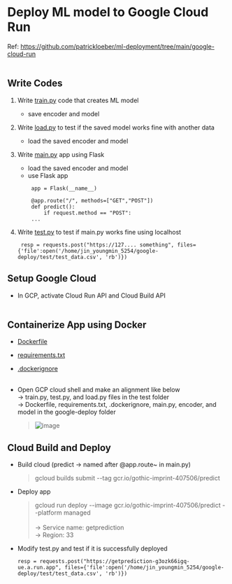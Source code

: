 # Deploy ML model to Google Cloud Run
Ref: https://github.com/patrickloeber/ml-deployment/tree/main/google-cloud-run 
<br/><br/>

## Write Codes
1. Write [train.py](https://github.com/youngmin-jin/practice/blob/main/deploy_ml_model_to_cloud_run/test/train.py, "train.py") code that creates ML model
   - save encoder and model

2. Write [load.py](https://github.com/youngmin-jin/practice/blob/main/deploy_ml_model_to_cloud_run/test/test.py](https://github.com/youngmin-jin/practice/blob/main/deploy_ml_model_to_cloud_run/test/load.py)https://github.com/youngmin-jin/practice/blob/main/deploy_ml_model_to_cloud_run/test/load.py, "load.py") to test if the saved model works fine with another data
   - load the saved encoder and model

3. Write [main.py](https://github.com/youngmin-jin/practice/blob/main/deploy_ml_model_to_cloud_run/main.py, "main.py") app using Flask
   - load the saved encoder and model
   - use Flask app
     ```
      app = Flask(__name__)
      
      @app.route("/", methods=["GET","POST"])
      def predict():
          if request.method == "POST":
      ...
     ```

4. Write [test.py](https://github.com/youngmin-jin/practice/blob/main/deploy_ml_model_to_cloud_run/test/test.py, "test.py") to test if main.py works fine using localhost
   ```
    resp = requests.post("https://127.... something", files={'file':open('/home/jin_youngmin_5254/google-deploy/test/test_data.csv', 'rb')})
   ``` 

## Setup Google Cloud
- In GCP, activate Cloud Run API and Cloud Build API <br/><br/>

## Containerize App using Docker
- [Dockerfile](https://github.com/youngmin-jin/practice/blob/main/deploy_ml_model_to_cloud_run/Dockerfile, "Dockerfile")
- [requirements.txt](https://github.com/youngmin-jin/practice/blob/main/deploy_ml_model_to_cloud_run/requirements.txt, "requirements.txt")
- [.dockerignore](https://github.com/youngmin-jin/practice/blob/main/deploy_ml_model_to_cloud_run/.dockerignore, ".dockerignore") <br/><br/>

- Open GCP cloud shell and make an alignment like below <br/>
   -> train.py, test.py, and load.py files in the test folder <br/>
   -> Dockerfile, requirements.txt, .dockerignore, main.py, encoder, and model in the google-deploy folder <br/>
    > ![image](https://github.com/youngmin-jin/practice/assets/135728064/e2bcf68f-f31e-408a-a2a7-37b39de3afbb) 

## Cloud Build and Deploy
- Build cloud (predict -> named after @app.route~ in main.py)
  > gcloud builds submit --tag gcr.io/gothic-imprint-407506/predict 

- Deploy app
  > gcloud run deploy --image gcr.io/gothic-imprint-407506/predict --platform managed <br/><br/>
  >   -> Service name: getprediction <br/>
  >   -> Region: 33

- Modify test.py and test if it is successfully deployed
  ```
  resp = requests.post("https://getprediction-g3ozk66igq-ue.a.run.app", files={'file':open('/home/jin_youngmin_5254/google-deploy/test/test_data.csv', 'rb')})
  ```














